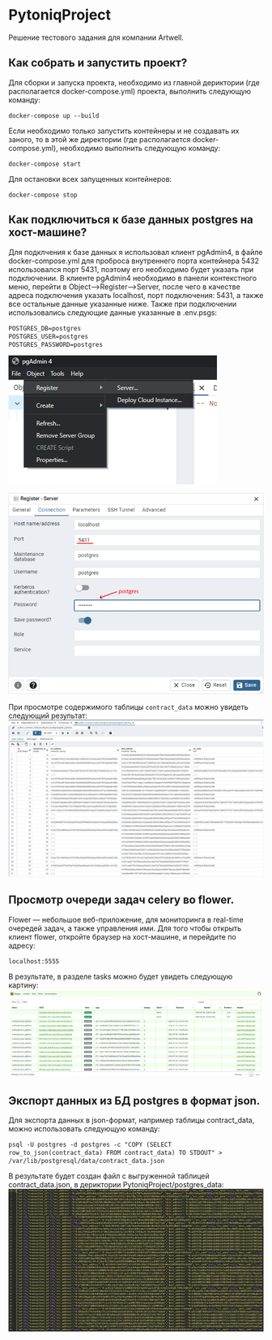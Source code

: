 # PytoniqProject
Решение тестового задания для компании Artwell.

## Как собрать и запустить проект?
Для сборки и запуска проекта, необходимо из главной дериктории (где располагается docker-compose.yml) 
проекта, выполнить следующую команду:
```
docker-compose up --build
```
Если необходимо только запустить контейнеры и не создавать их заного, 
то в этой же директории (где располагается docker-compose.yml),
необходимо выполнить следующую команду:
```
docker-compose start
```
Для остановки всех запущенных контейнеров:
```
docker-compose stop
```
## Как подключиться к базе данных postgres на хост-машине?
Для подклчения к базе данных я использовал клиент pgAdmin4,
в файле docker-compose.yml для проброса внутреннего порта 
контейнера 5432 использовался порт 5431, поэтому его необходимо
будет указать при подключении.
В клиенте pgAdmin4 необходимо в панели контекстного меню, перейти в Object-->Register-->Server,
после чего в качестве адреса подключения указать localhost, порт подключения: 5431,
а также все остальные данные указанные ниже.
Также при подключении использовались следующие данные указанные в .env.psgs:
```
POSTGRES_DB=postgres
POSTGRES_USER=postgres
POSTGRES_PASSWORD=postgres
```
![connected_postgres](images/connected_postgres.png)

[//]: # (![credentials_postgres]&#40;images/credentials_postgres.png&#41;)
<img src="images/credentials_postgres.png" alt="credentials_postgres" width="600"/>

При просмотре содержимого таблицы `contract_data` можно увидеть следующий
результат:
![view_all_row_transactions_contract_data_table](images/view_all_row_transactions_contract_data_table.png)

## Просмотр очереди задач celery во flower.
Flower — небольшое веб-приложение, для мониторинга в real-time очередей задач,
а также управления ими.
Для того чтобы открыть клиент flower, откройте браузер на хост-машине,
и перейдите по адресу:
```
localhost:5555
```
В результате, в разделе tasks можно будет увидеть следующую картину:
![celery_flower_tasks](images/celery_flower_tasks.png)

## Экспорт данных из БД postgres в формат json.
Для экспорта данных в json-формат, например таблицы contract_data, можно 
использовать следующую команду:
```
psql -U postgres -d postgres -c "COPY (SELECT row_to_json(contract_data) FROM contract_data) TO STDOUT" > /var/lib/postgresql/data/contract_data.json
```

В результате будет создан файл с выгруженной таблицей contract_data.json,
в дериктории PytoniqProject/postgres_data:
![contract_data.json](images/contract_data.json.png)

